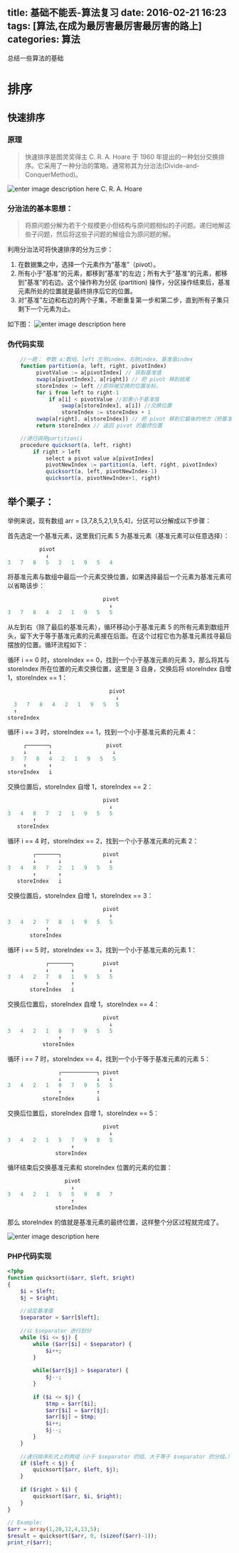 title: 基础不能丢-算法复习
date: 2016-02-21 16:23
tags: [算法,在成为最厉害最厉害最厉害的路上]
categories: 算法
---

总结一些算法的基础

<!-- more -->

# 排序

## 快速排序

### 原理

> 快速排序是图灵奖得主 C. R. A. Hoare 于 1960
> 年提出的一种划分交换排序。它采用了一种分治的策略，通常称其为分治法(Divide-and-ConquerMethod)。

![enter image description here](http://bubkoo.qiniudn.com/C.R.A.Hoare.jpg)
C. R. A. Hoare

### 分治法的基本思想：

> 将原问题分解为若干个规模更小但结构与原问题相似的子问题。递归地解这些子问题，然后将这些子问题的解组合为原问题的解。

利用分治法可将快速排序的分为三步：

1. 在数据集之中，选择一个元素作为”基准”（pivot）。
2. 所有小于”基准”的元素，都移到”基准”的左边；所有大于”基准”的元素，都移到”基准”的右边。这个操作称为分区 (partition) 操作，分区操作结束后，基准元素所处的位置就是最终排序后它的位置。
3. 对”基准”左边和右边的两个子集，不断重复第一步和第二步，直到所有子集只剩下一个元素为止。

如下图：
![enter image description here](http://bubkoo.qiniudn.com/Sorting_quicksort_anim.gif)

### 伪代码实现


```javascript
	//一趟： 参数 a:数组、left 左侧index、右侧index、基准值index
	function partition(a, left, right, pivotIndex)
	     pivotValue := a[pivotIndex] // 获取基准值
	     swap(a[pivotIndex], a[right]) // 把 pivot 移到結尾
	     storeIndex := left //即将被交换的位置坐标。
	     for i from left to right-1
	         if a[i] < pivotValue //如果小于基准值
	             swap(a[storeIndex], a[i]) //交换位置
	             storeIndex := storeIndex + 1  
	     swap(a[right], a[storeIndex]) // 把 pivot 移到它最後的地方（把基准值移动到正确的位置上，即 storeindex上。）
	     return storeIndex // 返回 pivot 的最终位置

	//递归调用partition()
	procedure quicksort(a, left, right)
	    if right > left
	        select a pivot value a[pivotIndex]
	        pivotNewIndex := partition(a, left, right, pivotIndex)
	        quicksort(a, left, pivotNewIndex-1)
	        quicksort(a, pivotNewIndex+1, right)
```

## 举个栗子：

举例来说，现有数组 arr = [3,7,8,5,2,1,9,5,4]，分区可以分解成以下步骤：

首先选定一个基准元素，这里我们元素 5 为基准元素（基准元素可以任意选择）：

```javascript
          pivot
            ↓
3   7   8   5   2   1   9   5   4
```

将基准元素与数组中最后一个元素交换位置，如果选择最后一个元素为基准元素可以省略该步：
```javascript
                              pivot
                                ↓
3   7   8   4   2   1   9   5   5
```

从左到右（除了最后的基准元素），循环移动小于基准元素 5 的所有元素到数组开头，留下大于等于基准元素的元素接在后面。在这个过程它也为基准元素找寻最后摆放的位置。循环流程如下：

循环 i == 0 时，storeIndex == 0，找到一个小于基准元素的元素 3，那么将其与 storeIndex 所在位置的元素交换位置，这里是 3 自身，交换后将 storeIndex 自增 1，storeIndex == 1：

```javascript
                                pivot
                                  ↓
  3   7   8   4   2   1   9   5   5
  ↑
storeIndex
```

循环 i == 3 时，storeIndex == 1，找到一个小于基准元素的元素 4：

```javascript
     ┌───────┐                 pivot
     ↓       ↓                   ↓
 3   7   8   4   2   1   9   5   5
     ↑       ↑
storeIndex   i
```

交换位置后，storeIndex 自增 1，storeIndex == 2：

```javascript
                              pivot
                                ↓
3   4   8   7   2   1   9   5   5
        ↑           
   storeIndex

```

循环 i == 4 时，storeIndex == 2，找到一个小于基准元素的元素 2：

```javascript
        ┌───────┐             pivot
        ↓       ↓               ↓
3   4   8   7   2   1   9   5   5
        ↑       ↑
   storeIndex   i
```

交换位置后，storeIndex 自增 1，storeIndex == 3：

```javascript
                              pivot
                                ↓
3   4   2   7   8   1   9   5   5
            ↑           
       storeIndex
```
循环 i == 5 时，storeIndex == 3，找到一个小于基准元素的元素 1：

```javascript
            ┌───────┐         pivot
            ↓       ↓           ↓
3   4   2   7   8   1   9   5   5
            ↑       ↑
       storeIndex   i
```

交换后位置后，storeIndex 自增 1，storeIndex == 4：

```javascript
                              pivot
                                ↓
3   4   2   1   8   7   9   5   5
                ↑           
           storeIndex
```

循环 i == 7 时，storeIndex == 4，找到一个小于等于基准元素的元素 5：

```javascript
                ┌───────────┐ pivot
                ↓           ↓   ↓
3   4   2   1   8   7   9   5   5
                ↑           ↑
           storeIndex       i
```

交换后位置后，storeIndex 自增 1，storeIndex == 5：

```javascript
                              pivot
                                ↓
3   4   2   1   5   7   9   8   5
                    ↑           
               storeIndex
```
循环结束后交换基准元素和 storeIndex 位置的元素的位置：

```javascript
                  pivot
                    ↓
3   4   2   1   5   5   9   8   7
                    ↑           
               storeIndex
```

那么 storeIndex 的值就是基准元素的最终位置，这样整个分区过程就完成了。

![enter image description here](http://bubkoo.qiniudn.com/Partition_example.svg.png)


### PHP代码实现

```php
<?php
function quicksort(&$arr, $left, $right)
{
    $i = $left;
    $j = $right;
    
    //设定基准值
    $separator = $arr[$left];
     
    //以 $separator 进行划分
    while ($i <= $j) {
        while ($arr[$i] < $separator) {
            $i++;
        }
         
        while($arr[$j] > $separator) {
            $j--;
        }
         
        if ($i <= $j) {
            $tmp = $arr[$i];
            $arr[$i] = $arr[$j];
            $arr[$j] = $tmp;
            $i++;
            $j--;
        }
    }
     
    //递归排序形式上的两组（小于 $separator 的组、大于等于 $separator 的分组。）
    if ($left < $j) {
        quicksort($arr, $left, $j);
    }
     
    if ($right > $i) {
        quicksort($arr, $i, $right);
    }
}
 
// Example:
$arr = array(1,20,12,4,13,5);
$result = quicksort($arr, 0, (sizeof($arr)-1));
print_r($arr);
```

